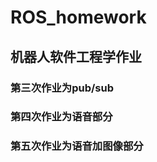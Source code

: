 # ROS_homework
机器人软件工程学作业
---------------------------
### 第三次作业为pub/sub
### 第四次作业为语音部分
### 第五次作业为语音加图像部分

